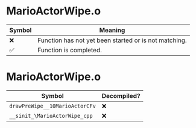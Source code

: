 # MarioActorWipe.o
| Symbol | Meaning 
| ------------- | ------------- 
| :x: | Function has not yet been started or is not matching. 
| :white_check_mark: | Function is completed. 


# MarioActorWipe.o
| Symbol | Decompiled? |
| ------------- | ------------- |
| `drawPreWipe__10MarioActorCFv` | :x: |
| `__sinit_\MarioActorWipe_cpp` | :x: |
